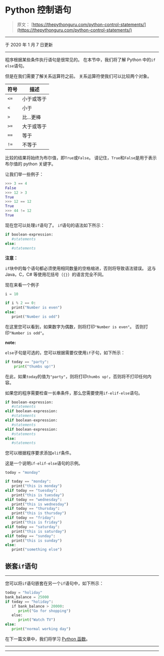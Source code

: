 # Python 控制语句

> 原文： [https://thepythonguru.com/python-control-statements/](https://thepythonguru.com/python-control-statements/)

* * *

于 2020 年 1 月 7 日更新

* * *

程序根据某些条件执行语句是很常见的。 在本节中，我们将了解 Python 中的`if else`语句。

但是在我们需要了解关系运算符之前。 关系运算符使我们可以比较两个对象。

| 符号 | 描述 |
| --- | --- |
| `<=` | 小于或等于 |
| `<` | 小于 |
| `>` | 比...更棒 |
| `>=` | 大于或等于 |
| `==` | 等于 |
| `!=` | 不等于 |

比较的结果将始终为布尔值，即`True`或`False`。 请记住，`True`和`False`是用于表示布尔值的 python 关键字。

让我们举一些例子：

```py
>>> 3 == 4
False
>>> 12 > 3
True
>>> 12 == 12
True
>>> 44 != 12
True

```

现在您可以处理`if`语句了。 `if`语句的语法如下所示：

```py
if boolean-expression:
   #statements
else:
   #statements

```

**注意：**

`if`块中的每个语句都必须使用相同数量的空格缩进，否则将导致语法错误。 这与 Java，C，C# 等使用花括号（`{}`）的语言完全不同。

现在来看一个例子

```py
i = 10

if i % 2 == 0:
   print("Number is even")
else:
   print("Number is odd")

```

在这里您可以看到，如果数字为偶数，则将打印`"Number is even"`。 否则打印`"Number is odd"`。

**note:**

`else`子句是可选的，您可以根据需要仅使用`if`子句，如下所示：

```py
if today == "party":
    print("thumbs up!")

```

在此，如果`today`的值为`"party"`，则将打印`thumbs up!`，否则将不打印任何内容。

如果您的程序需要检查一长串条件，那么您需要使用`if-elif-else`语句。

```py
if boolean-expression:
   #statements
elif boolean-expression:
   #statements
elif boolean-expression:
   #statements
elif boolean-expression:
   #statements
else:
   #statements

```

您可以根据程序要求添加`elif`条件。

这是一个说明`if-elif-else`语句的示例。

```py
today = "monday"

if today == "monday":
   print("this is monday")
elif today == "tuesday":
   print("this is tuesday")
elif today == "wednesday":
   print("this is wednesday")
elif today == "thursday":
   print("this is thursday")
elif today == "friday":
   print("this is friday")
elif today == "saturday":
   print("this is saturday")
elif today == "sunday":
   print("this is sunday")
else:
   print("something else")

```

## 嵌套`if`语句

* * *

您可以将`if`语句嵌套在另一个`if`语句中，如下所示：

```py
today = "holiday"
bank_balance = 25000
if today == "holiday":
   if bank_balance > 20000:
      print("Go for shopping")
   else:
      print("Watch TV")
else:
   print("normal working day")

```

在下一篇文章中，我们将学习 [Python 函数](/python-functions/)。

* * *

* * *